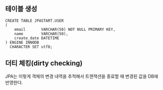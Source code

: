 ## 테이블 생성

```mysql
CREATE TABLE JPASTART.USER
(
    email       VARCHAR(50) NOT NULL PRIMARY KEY,
    name        VARCHAR(50),
    create_date DATETIME
) ENGINE INNODB
  CHARACTER SET utf8;
```

## 더티 체킹(dirty checking)

JPA는 이렇게 객체의 변경 내역을 추적해서 트랜잭션을 종료할 때 변경된 값을 DB에 반영한다.
